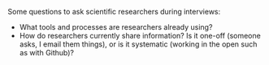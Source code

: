 Some questions to ask scientific researchers during interviews: 

* What tools and processes are researchers already using?
* How do researchers currently share information? Is it one-off (someone asks, I email them things), or is it systematic (working in the open such as with Github)?
